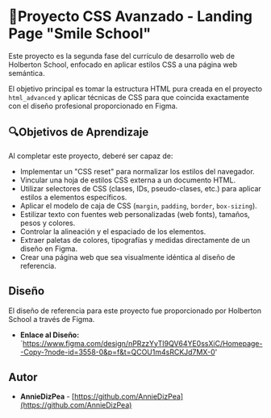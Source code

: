 # 🧿Proyecto CSS Avanzado - Landing Page "Smile School"

Este proyecto es la segunda fase del currículo de desarrollo web de Holberton School, enfocado en aplicar estilos CSS a una página web semántica.

El objetivo principal es tomar la estructura HTML pura creada en el proyecto `html_advanced` y aplicar técnicas de CSS para que coincida exactamente con el diseño profesional proporcionado en Figma.
## 🔍Objetivos de Aprendizaje

Al completar este proyecto, deberé ser capaz de:

* Implementar un "CSS reset" para normalizar los estilos del navegador.
* Vincular una hoja de estilos CSS externa a un documento HTML.
* Utilizar selectores de CSS (clases, IDs, pseudo-clases, etc.) para aplicar estilos a elementos específicos.
* Aplicar el modelo de caja de CSS (`margin`, `padding`, `border`, `box-sizing`).
* Estilizar texto con fuentes web personalizadas (web fonts), tamaños, pesos y colores.
* Controlar la alineación y el espaciado de los elementos.
* Extraer paletas de colores, tipografías y medidas directamente de un diseño en Figma.
* Crear una página web que sea visualmente idéntica al diseño de referencia.


## Diseño

El diseño de referencia para este proyecto fue proporcionado por Holberton School a través de Figma.

* **Enlace al Diseño:** `https://www.figma.com/design/nPRzzYyTI9QV64YE0ssXiC/Homepage--Copy-?node-id=3558-0&p=f&t=QCOU1m4sRCKJd7MX-0'

## Autor

* **AnnieDizPea** - [https://github.com/AnnieDizPea](https://github.com/AnnieDizPea)
  


